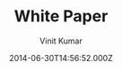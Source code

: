 ---
title: White Paper
github: https://github.com/vinitkumar/white-paper
demo: https://vinitkumar.github.io/white-paper/
author: Vinit Kumar
ssg:
  - Jekyll
cms:
  - Markdown
date: 2014-06-30T14:56:52.000Z
description: Simple, elegant and clean jekyll theme.
draft: false
publish_date: '2014-06-30T14:56:52Z'
update_date: '2021-09-03T19:18:22Z'
github_star: 213
github_fork: 155
---